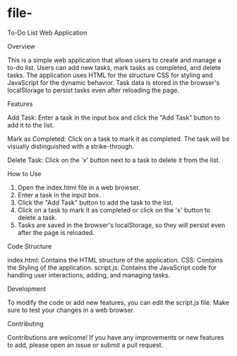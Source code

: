 # file-

To-Do List Web Application

Overview

 This is a simple web application that allows users to create and manage a to-do list. Users can add new tasks, mark tasks as completed, and delete tasks. The application uses HTML for the structure CSS for styling and JavaScript for the dynamic behavior. Task data is stored in the browser's localStorage to persist tasks even after reloading the page.

Features

 Add Task: Enter a task in the input box and click the "Add Task" button to add it to the list.

Mark as Completed: Click on a task to mark it as completed. The task will be visually distinguished with a strike-through.

Delete Task: Click on the 'x' button next to a task to delete it from the list.

How to Use

1. Open the index.html file in a web browser.
2. Enter a task in the input box.
3. Click the "Add Task" button to add the task to the list.
4. Click on a task to mark it as completed or click on the 'x' button to delete a task.
5. Tasks are saved in the browser's localStorage, so they will persist even after the page is reloaded.

Code Structure 

index.html: Contains the HTML structure of the application. CSS: Contains the Styling of the application. script.js: Contains the JavaScript code for handling user interactions, adding, and managing tasks.

Development

 To modify the code or add new features, you can edit the script.js file. Make sure to test your changes in a web browser.

Contributing

Contributions are welcome! If you have any improvements or new features to add, please open an issue or submit a pull request.
